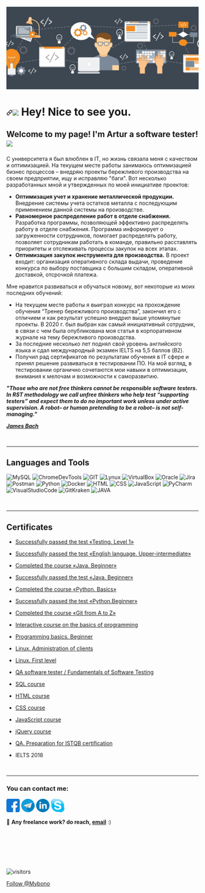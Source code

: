 ![](https://github.com/Mybono/Mybono/blob/main/assets/wp.jpg "def2explore")

<h1><a id="user-content--hey-nice-to-see-you" class="anchor" aria-hidden="true" href="#-hey-nice-to-see-you"><svg class="octicon octicon-link" viewBox="0 0 16 16" version="1.1" width="16" height="16" aria-hidden="true"><path fill-rule="evenodd" d="M7.775 3.275a.75.75 0 001.06 1.06l1.25-1.25a2 2 0 112.83 2.83l-2.5 2.5a2 2 0 01-2.83 0 .75.75 0 00-1.06 1.06 3.5 3.5 0 004.95 0l2.5-2.5a3.5 3.5 0 00-4.95-4.95l-1.25 1.25zm-4.69 9.64a2 2 0 010-2.83l2.5-2.5a2 2 0 012.83 0 .75.75 0 001.06-1.06 3.5 3.5 0 00-4.95 0l-2.5 2.5a3.5 3.5 0 004.95 4.95l1.25-1.25a.75.75 0 00-1.06-1.06l-1.25 1.25a2 2 0 01-2.83 0z"></path></svg></a><a target="_blank" rel="noopener noreferrer" href="https://camo.githubusercontent.com/d3359cb00ab0b5ed8f2e1fe3fceb4fbaf3b614340f8c0db99c17b9f50b351770/68747470733a2f2f656d6f6a69732e736c61636b6d6f6a69732e636f6d2f656d6f6a69732f696d616765732f313533313834393433302f343234362f626c6f622d73756e676c61737365732e6769663f31353331383439343330"><img src="https://camo.githubusercontent.com/d3359cb00ab0b5ed8f2e1fe3fceb4fbaf3b614340f8c0db99c17b9f50b351770/68747470733a2f2f656d6f6a69732e736c61636b6d6f6a69732e636f6d2f656d6f6a69732f696d616765732f313533313834393433302f343234362f626c6f622d73756e676c61737365732e6769663f31353331383439343330" width="30" data-canonical-src="https://emojis.slackmojis.com/emojis/images/1531849430/4246/blob-sunglasses.gif?1531849430" style="max-width:100%;"></a> Hey! Nice to see you.</h1>

## Welcome to my page! I'm Artur a software tester!  <img src="https://emojis.slackmojis.com/emojis/images/1614005222/14336/debug.png?1614005222" width="25px" data-canonical-src="https://media.giphy.com/media/hvRJCLFzcasrR4ia7z/giphy.gif" style="max-width:100%;">

С университета я был влюблен в IT, но жизнь связала меня с качеством и оптимизацией.
На текущем месте работы занимаюсь оптимизацией бизнес процессов – внедряю проекты бережливого производства на своем предприятии, ищу и исправляю "баги".
Вот несколько разработанных мной и утвержденных по моей инициативе проектов:
+ **Оптимизация учет и хранение металлической продукции.** Внедрение системы учета остатков металла с последующим применением данной системы на производстве.
+ **Равномерное распределение работ в отделе снабжения.** Разработка программы, позволяющей эффективно распределять работу в отделе снабжения. Программа информирует о загруженности сотрудников, помогает распределять работу, позволяет сотрудникам работать в команде, правильно расставлять приоритеты и отслеживать процессы закупок на всех этапах.
+ **Оптимизация закупок инструмента для производства.** В проект входит: организация оперативного склада выдачи, проведение конкурса по выбору поставщика с большим складом, оперативной доставкой, отсрочкой платежа.

Мне нравится развиваться и обучаться новому, вот некоторые из моих последних обучений:
+ На текущем месте работы я выиграл конкурс на прохождение обучения “Тренер бережливого производства”, закончил его с отличием и как результат успешно внедрил выше упомянутые проекты. В 2020 г. был выбран как самый инициативный сотрудник, в связи с чем была опубликована моя статья в корпоративном журнале на тему бережливого производства.
+ За последние несколько лет поднял свой уровень английского языка и сдал международный экзамен IELTS на 5,5 баллов (B2).
+ Получил рад сертификатов по результатам обучения в IT сфере и принял решение развиваться в тестировании ПО. На мой взгляд, в тестировании органично сочетаются мои навыки в оптимизации, внимания к мелочам и возможности к саморазвитию. 





***"Those who are not free thinkers cannot be responsible software testers. In RST methodology we call unfree thinkers who help test “supporting testers” 
and expect them to do no important work unless under active supervision. A robot– or human pretending to be a robot– is not self-managing."***

***[James Bach](https://en.wikipedia.org/wiki/James_Marcus_Bach)***

&nbsp;
&nbsp;
******


## Languages and Tools
![MySQL](https://img.shields.io/badge/-MySQL-787878?style=for-the-badge&logo=mysql&logoColor=014E58)
![ChromeDevTools](https://img.shields.io/badge/-ChromeDevTools-787878?style=for-the-badge&logo=devtools&logoColor=CAC5C2)
![GIT](https://img.shields.io/badge/-GIT-787878?style=for-the-badge&logo=git&logoColor=E9394D)
![Lynux](https://img.shields.io/badge/-Lynux-787878?style=for-the-badge&logo=Lynux&logoColor=CAC5C2)
![VirtualBox](https://img.shields.io/badge/-VirtualBox-787878?style=for-the-badge&logo=VirtualBox&logoColor=FFFFFD)
![Oracle](https://img.shields.io/badge/-Oracle-787878?style=for-the-badge&logo=Oracle&logoColor=C64734)
![Jira](https://img.shields.io/badge/-Jira-787878?style=for-the-badge&logo=Jira&logoColor=0052CC)
![Postman](https://img.shields.io/badge/-Postman-787878?style=for-the-badge&logo=Postman&logoColor=FF6C37)
![Python](https://img.shields.io/badge/-Docker-787878?style=for-the-badge&logo=Docker&logoColor=519EE6)
![Docker](https://img.shields.io/badge/-Python-787878?style=for-the-badge&logo=Python&logoColor=FFD041)
![HTML](https://img.shields.io/badge/-HTML-787878?style=for-the-badge&logo=HTML&logoColor=FFD041)
![CSS](https://img.shields.io/badge/-CSS-787878?style=for-the-badge&logo=CSS&logoColor=FFD041)
![JavaScript](https://img.shields.io/badge/-JavaScript-787878?style=for-the-badge&logo=JavaScript&logoColor=000000)
![PyCharm](https://img.shields.io/badge/-PyCharm-787878?style=for-the-badge&logo=PyCharm&logoColor=FCF84A)
![VisualStudioCode](https://img.shields.io/badge/-VisualStudioCode-787878?style=for-the-badge&logo=VisualStudioCode&logoColor=25AEF3)
![GitKraken](https://img.shields.io/badge/-GitKraken-787878?style=for-the-badge&logo=GitKraken&logoColor=21FFCB)
![JAVA](https://img.shields.io/badge/-JAVA-787878?style=for-the-badge&logo=JAVA&logoColor=FF6C37)

&nbsp;
******

## Certificates
+ [Successfully passed the test «Testing. Level 1»](https://gb.ru/certificates/1476238.en)

+ [Successfully passed the test «English language. Upper-intermediate»](https://gb.ru/certificates/1466945.en)

+ [Completed the course «Java. Beginner»](https://gb.ru/certificates/1449664.en) 

+ [Successfully passed the test «Java. Beginner»](https://gb.ru/certificates/1449651.en)

+ [Completed the course «Python. Basics»](https://gb.ru/certificates/1321970.en)

+ [Successfully passed the test «Python.Beginner»](https://gb.ru/certificates/1322003.en)

+ [Completed the course «Git from A to Z»](https://gb.ru/certificates/1239617.en)

+ [Interactive course on the basics of programming](https://github.com/Mybono/Mybono/blob/main/assets/2616585_1194591.en.pdf)

+ [Programming basics. Beginner](https://gb.ru/certificates/1194610.en)

+ [Linux. Administration of clients](https://gb.ru/certificates/1253910.en)

+ [Linux. First level](https://gb.ru/certificates/1456393.en)

+ [QA software tester / Fundamentals of Software Testing](https://github.com/Mybono/Mybono/blob/main/assets/qa%20tester.pdf)

+ [SQL course](https://www.sololearn.com/Certificate/1060-19199048/pdf/)

+ [HTML course](https://www.sololearn.com/Certificate/1014-19199048/pdf/)

+ [CSS course](https://www.sololearn.com/Certificate/1023-19199048/pdf/)

+ [JavaScript course](https://www.sololearn.com/Certificate/1024-19199048/pdf/)

+ [jQuery course](https://www.sololearn.com/Certificate/1082-19199048/pdf/)

+ [QA. Preparation for ISTQB certification](https://stepik.org/certificate/540a0919a43451db758ffc86c36b4587414889fe.pdf)

+ IELTS 2018


[gitfromatoz]: https://github.com/Mybono/Mybono/blob/main/assets/2616585_1239617.en.pdf

&nbsp;
******

### You can contact me:



[![facebook][logofacebook]][facebook]
[![telegram][logotelegram]][telegram]
[![linkedin][logolinkedin]][linkedin]
[![Skype][logoSkype]][Skype]

<g-emoji class="g-emoji" alias="briefcase" fallback-src="https://github.githubassets.com/images/icons/emoji/unicode/1f4bc.png">💼</g-emoji>
 **Any freelance work? do reach, <a href="mailto:stringmymail@gmail.com">email**</a> :)

[Skype]: https://msng.link/o/?polishuc=sk
[logoSkype]: https://github.com/Mybono/Mybono/blob/main/assets/skype%2035.png
[facebook]: https://www.facebook.com/artur.benagraph/
[logofacebook]: https://github.com/Mybono/Mybono/blob/main/assets/fb%2035px.png
[telegram]: https://t.me/def4fun
[logotelegram]: https://github.com/Mybono/Mybono/blob/main/assets/telegran%2035%20px.png
[linkedin]: http://linkedin.com/def-say-hello
[logolinkedin]: https://github.com/Mybono/Mybono/blob/main/assets/linedin%2035px.png
[linkedin]: https://github.com/Mybono/Mybono/blob/main/assets/linkedin.png


<br>
<br>
<br>
<br>
<br>

![visitors](https://visitor-badge.glitch.me/badge?page_id=Mybono.Mybono.id)
<br>
<!-- <img alt="GitHub followers" src="https://img.shields.io/github/followers/MyBono?style=for-the-badge"> -->

<a class="github-button" href="https://github.com/Mybono" data-color-scheme="no-preference: dark; light: dark; dark: light;" data-size="large" aria-label="Follow @Mybono on GitHub">Follow @Mybono</a>
